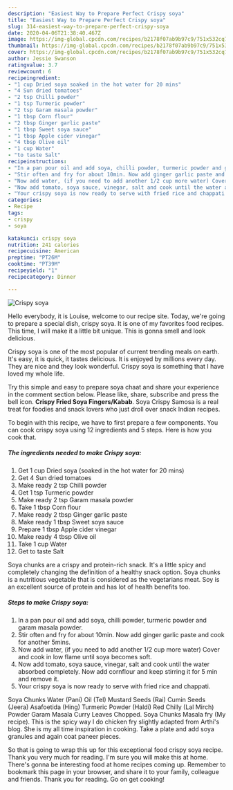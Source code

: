 ```yaml
---
description: "Easiest Way to Prepare Perfect Crispy soya"
title: "Easiest Way to Prepare Perfect Crispy soya"
slug: 314-easiest-way-to-prepare-perfect-crispy-soya
date: 2020-04-06T21:38:40.467Z
image: https://img-global.cpcdn.com/recipes/b2178f07ab9b97c9/751x532cq70/crispy-soya-recipe-main-photo.jpg
thumbnail: https://img-global.cpcdn.com/recipes/b2178f07ab9b97c9/751x532cq70/crispy-soya-recipe-main-photo.jpg
cover: https://img-global.cpcdn.com/recipes/b2178f07ab9b97c9/751x532cq70/crispy-soya-recipe-main-photo.jpg
author: Jessie Swanson
ratingvalue: 3.7
reviewcount: 6
recipeingredient:
- "1 cup Dried soya soaked in the hot water for 20 mins"
- "4 Sun dried tomatoes"
- "2 tsp Chilli powder"
- "1 tsp Turmeric powder"
- "2 tsp Garam masala powder"
- "1 tbsp Corn flour"
- "2 tbsp Ginger garlic paste"
- "1 tbsp Sweet soya sauce"
- "1 tbsp Apple cider vinegar"
- "4 tbsp Olive oil"
- "1 cup Water"
- "to taste Salt"
recipeinstructions:
- "In a pan pour oil and add soya, chilli powder, turmeric powder and garam masala powder."
- "Stir often and fry for about 10min. Now add ginger garlic paste and cook for another 5mins."
- "Now add water, (if you need to add another 1/2 cup more water) Cover and cook in low flame until soya becomes soft."
- "Now add tomato, soya sauce, vinegar, salt and cook until the water absorbed completely. Now add cornflour and keep stirring it for 5 min and remove it."
- "Your crispy soya is now ready to serve with fried rice and chappati."
categories:
- Recipe
tags:
- crispy
- soya

katakunci: crispy soya 
nutrition: 241 calories
recipecuisine: American
preptime: "PT26M"
cooktime: "PT39M"
recipeyield: "1"
recipecategory: Dinner

---
```



![Crispy soya](https://img-global.cpcdn.com/recipes/b2178f07ab9b97c9/751x532cq70/crispy-soya-recipe-main-photo.jpg)

Hello everybody, it is Louise, welcome to our recipe site. Today, we're going to prepare a special dish, crispy soya. It is one of my favorites food recipes. This time, I will make it a little bit unique. This is gonna smell and look delicious.

Crispy soya is one of the most popular of current trending meals on earth. It's easy, it is quick, it tastes delicious. It is enjoyed by millions every day. They are nice and they look wonderful. Crispy soya is something that I have loved my whole life.

Try this simple and easy to prepare soya chaat and share your experience in the comment section below. Please like, share, subscribe and press the bell icon. **Crispy Fried Soya Fingers/Kabab**. Soya Crispy Samosa is a real treat for foodies and snack lovers who just droll over snack Indian recipes.


To begin with this recipe, we have to first prepare a few components. You can cook crispy soya using 12 ingredients and 5 steps. Here is how you cook that.

##### The ingredients needed to make Crispy soya:

1. Get 1 cup Dried soya (soaked in the hot water for 20 mins)
1. Get 4 Sun dried tomatoes
1. Make ready 2 tsp Chilli powder
1. Get 1 tsp Turmeric powder
1. Make ready 2 tsp Garam masala powder
1. Take 1 tbsp Corn flour
1. Make ready 2 tbsp Ginger garlic paste
1. Make ready 1 tbsp Sweet soya sauce
1. Prepare 1 tbsp Apple cider vinegar
1. Make ready 4 tbsp Olive oil
1. Take 1 cup Water
1. Get to taste Salt


Soya chunks are a crispy and protein-rich snack. It&#39;s a little spicy and completely changing the definition of a healthy snack option. Soya chunks is a nutritious vegetable that is considered as the vegetarians meat. Soy is an excellent source of protein and has lot of health benefits too. 

##### Steps to make Crispy soya:

1. In a pan pour oil and add soya, chilli powder, turmeric powder and garam masala powder.
1. Stir often and fry for about 10min. Now add ginger garlic paste and cook for another 5mins.
1. Now add water, (if you need to add another 1/2 cup more water) Cover and cook in low flame until soya becomes soft.
1. Now add tomato, soya sauce, vinegar, salt and cook until the water absorbed completely. Now add cornflour and keep stirring it for 5 min and remove it.
1. Your crispy soya is now ready to serve with fried rice and chappati.


Soya Chunks Water (Pani) Oil (Tel) Mustard Seeds (Rai) Cumin Seeds (Jeera) Asafoetida (Hing) Turmeric Powder (Haldi) Red Chilly (Lal Mirch) Powder Garam Masala Curry Leaves Chopped. Soya Chunks Masala fry (My recipe). This is the spicy way I do chicken fry slightly adapted from Arthi&#39;s blog. She is my all time inspiration in cooking. Take a plate and add soya granules and again coat paneer pieces. 

So that is going to wrap this up for this exceptional food crispy soya recipe. Thank you very much for reading. I'm sure you will make this at home. There's gonna be interesting food at home recipes coming up. Remember to bookmark this page in your browser, and share it to your family, colleague and friends. Thank you for reading. Go on get cooking!
